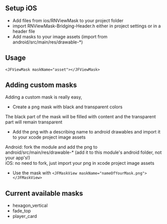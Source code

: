 ## Setup iOS
- Add files from ios/RNViewMask to your project folder
- import RNViewMask-Bridging-Header.h either in project settings or in a header file
- Add masks to your image assets (import from android/src/main/res/drawable-*)

## Usage
```
<JFViewMask maskName="asset"></JFViewMask>
```

## Adding custom masks
Adding a custom mask is really easy, 
- Create a png mask with black and transparent colors

The black part of the mask will be filled with content and the transparent part will remain transparent
- Add the png with a describing name to android drawables and import it to your xcode project image assets

Android: fork the module and add the png to android/src/main/res/drawable-* (add it to this module's android folder, not your app's!)
<br>
iOS: no need to fork, just import your png in xcode project image assets
- Use the mask with `<JFMaskView maskName="nameOfYourMask.png"></JFMaskView>`

## Current available masks
- hexagon_vertical
- fade_top
- player_card
